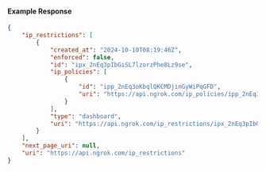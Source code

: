 <!-- Code generated for API Clients. DO NOT EDIT. -->

#### Example Response

```json
{
	"ip_restrictions": [
		{
			"created_at": "2024-10-10T08:19:46Z",
			"enforced": false,
			"id": "ipx_2nEq3pIbGiSL7lzorzPhe8Lz9se",
			"ip_policies": [
				{
					"id": "ipp_2nEq3oKbqlQKCMDjinGyWiPqGFD",
					"uri": "https://api.ngrok.com/ip_policies/ipp_2nEq3oKbqlQKCMDjinGyWiPqGFD"
				}
			],
			"type": "dashboard",
			"uri": "https://api.ngrok.com/ip_restrictions/ipx_2nEq3pIbGiSL7lzorzPhe8Lz9se"
		}
	],
	"next_page_uri": null,
	"uri": "https://api.ngrok.com/ip_restrictions"
}
```
